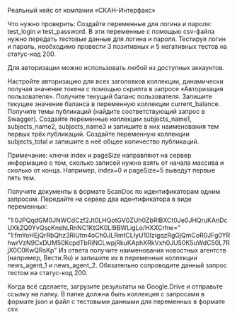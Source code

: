 Реальный кейс от компании «СКАН-Интерфакс»

Что нужно проверить:
Создайте переменные для логина и пароля: test_login и test_password. В эти переменные с помощью csv-файла нужно передать тестовые данные для логина и пароля. Тестируя логин и пароль, необходимо провести 3 позитивных и 5 негативных тестов на статус-код 200.

Для авторизации можно использовать любой из доступных аккаунтов.

Настройте авторизацию для всех заголовков коллекции, динамически получая значение токена с помощью скрипта в запросе «Авторизация пользователя».
Получите текущий баланс пользователя. Запишите текущее значение баланса в переменную коллекции current_balance.
Получите темы публикаций (найдите соответствующий запрос в Swagger). Создайте переменные коллекции subjects_name1, subjects_name2, subjects_name3 и запишите в них наименования тем первых трёх публикаций. Создайте переменную коллекции subjects_total и запишите в неё общее количество публикаций.

Примечание: ключи index и pageSize направляют на сервер информацию о том, сколько записей нужно взять от начала массива и сколько от конца. Например, index=0 и pageSize=5 выведут первые пять тем.

Получите документы в формате ScanDoc по идентификаторам одним запросом. Передайте на сервер два идентификатора в виде переменных:

"1:0JPQqdGM0JNWCdCzf2Jt0LHQotGV0ZUh0ZbRlBXCt0Je0JHQruKAnDcUXkZQ0YvQscKnehLRnNC1KtGK0Ll9BWLigLo/HXXCrhw="
"1:fmYoHEjQrRbQhz3RiUtm4oCh0JLRmtCLIyU10IzigqzRgGjQmCoR0JFg0YRhwrVzN9CxDUM50KcpdTbRiNCLwpjRkuKAphXRkVxh0JU50K5uWdC50L7RjX0C0KwQRsKp"
Из ответа получите наименования новостных агентств (например, Вести.Ru) и запишите их в переменные коллекции news_agent_1 и news_agent_2. Обязательно сопроводите данный запрос тестом на статус-код 200.

Когда всё сделаете, загрузите результаты на Google.Drive и отправьте ссылку на папку. В папке должна быть коллекция с запросами в формате json и файл с тестовыми данными для переменных в формате csv.
